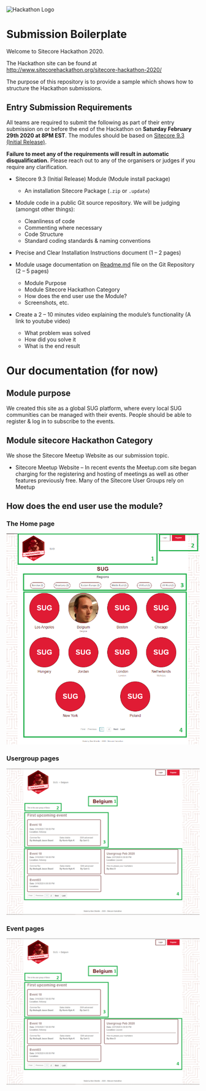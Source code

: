 ![Hackathon Logo](documentation/images/hackathon.png?raw=true "Hackathon Logo")

# Submission Boilerplate

Welcome to Sitecore Hackathon 2020.

The Hackathon site can be found at http://www.sitecorehackathon.org/sitecore-hackathon-2020/

The purpose of this repository is to provide a sample which shows how to structure the Hackathon submissions.


## Entry Submission Requirements 

All teams are required to submit the following as part of their entry submission on or before the end of the Hackathon on **Saturday  February 29th 2020 at 8PM EST**. The modules should be based on [Sitecore 9.3 (Initial Release)](https://dev.sitecore.net/Downloads/Sitecore_Experience_Platform/93/Sitecore_Experience_Platform_93_Initial_Release.aspx).

**Failure to meet any of the requirements will result in automatic disqualification.** Please reach out to any of the organisers or judges if you require any clarification.

- Sitecore 9.3 (Initial Release) Module (Module install package)
   - An installation Sitecore Package (`.zip` or `.update`)

- Module code in a public Git source repository. We will be judging (amongst other things):
  - Cleanliness of code
  - Commenting where necessary
  - Code Structure
  - Standard coding standards & naming conventions

- Precise and Clear Installation Instructions document (1 – 2 pages)
- Module usage documentation on [Readme.md](documentation) file on the Git Repository (2 – 5 pages)
  - Module Purpose
  - Module Sitecore Hackathon Category
  - How does the end user use the Module?
  - Screenshots, etc.

- Create a 2 – 10 minutes video explaining the module’s functionality (A link to youtube video)

  - What problem was solved
  - How did you solve it
  - What is the end result


# Our documentation (for now)

## Module purpose
We created this site as a global SUG platform, where every local SUG communities can be managed with their events.
People should be able to register & log in to subscribe to the events.

## Module sitecore Hackathon Category
We shose the Sitecore Meetup Website as our submission topic.

- Sitecore Meetup Website – In recent events the Meetup.com site began charging for the registering and hosting of meetings as well as other features previously free. Many of the Sitecore User Groups rely on Meetup

## How does the end user use the module?

### The Home page

![Example of the home page](/documentation/images/Homepage.png)

### Usergroup pages

![Example of the Usergroup detail page](/documentation/images/UserGroupDetailPage.png)

### Event pages

![Example of the Event detail page](/documentation/images/UserGroupDetailPage.png)